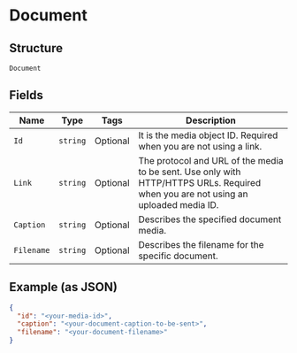 
# Document

## Structure

`Document`

## Fields

| Name | Type | Tags | Description |
|  --- | --- | --- | --- |
| `Id` | `string` | Optional | It is the media object ID. Required when you are not using a link. |
| `Link` | `string` | Optional | The protocol and URL of the media to be sent. Use only with HTTP/HTTPS URLs. Required when you are not using an uploaded media ID. |
| `Caption` | `string` | Optional | Describes the specified document media. |
| `Filename` | `string` | Optional | Describes the filename for the specific document. |

## Example (as JSON)

```json
{
  "id": "<your-media-id>",
  "caption": "<your-document-caption-to-be-sent>",
  "filename": "<your-document-filename>"
}
```

